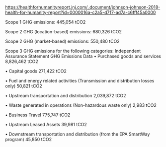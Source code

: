 https://healthforhumanityreport.jnj.com/_document/johnson-johnson-2018-health-for-humanity-report?id=0000016a-c2a5-d717-ad7a-c6fff45a0000

Scope 1 GHG emissions: 445,054 tCO2

Scope 2 GHG (location-based) emissions: 680,326 tCO2

Scope 2 GHG (market-based) emissions: 550,480 tCO2

Scope 3 GHG emissions for the following categories:
Independent Assurance Statement
GHG Emissions Data
• Purchased goods and services 8,826,462 tCO2

• Capital goods 271,422 tCO2

• Fuel and energy related activities
 (Transmission and distribution
 losses only)
50,821 tCO2

• Upstream transportation and
 distribution
2,039,872 tCO2

• Waste generated in operations
 (Non-hazardous waste only)
2,983 tCO2

• Business Travel 775,747 tCO2

• Upstream Leased Assets 39,981 tCO2

• Downstream transportation and
 distribution (from the EPA
 SmartWay program)
45,850 tCO2
